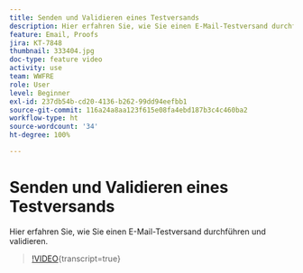```yaml
---
title: Senden und Validieren eines Testversands
description: Hier erfahren Sie, wie Sie einen E-Mail-Testversand durchführen und validieren.
feature: Email, Proofs
jira: KT-7848
thumbnail: 333404.jpg
doc-type: feature video
activity: use
team: WWFRE
role: User
level: Beginner
exl-id: 237db54b-cd20-4136-b262-99dd94eefbb1
source-git-commit: 116a24a8aa123f615e08fa4ebd187b3c4c460ba2
workflow-type: ht
source-wordcount: '34'
ht-degree: 100%

---
```


# Senden und Validieren eines Testversands

Hier erfahren Sie, wie Sie einen E-Mail-Testversand durchführen und validieren.

>[!VIDEO](https://video.tv.adobe.com/v/333404?quality=12&learn=on){transcript=true}
